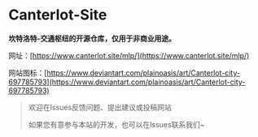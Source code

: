 # Canterlot-Site

**坎特洛特-交通枢纽的开源仓库，仅用于非商业用途。**

网址：[https://www.canterlot.site/mlp/](https://www.canterlot.site/mlp/)

网站图标：[https://www.deviantart.com/plainoasis/art/Canterlot-city-697785793](https://www.deviantart.com/plainoasis/art/Canterlot-city-697785793)

> 欢迎在Issues反馈问题、提出建议或投稿网站
> 
> 如果您有意参与本站的开发，也可以在Issues联系我们~
